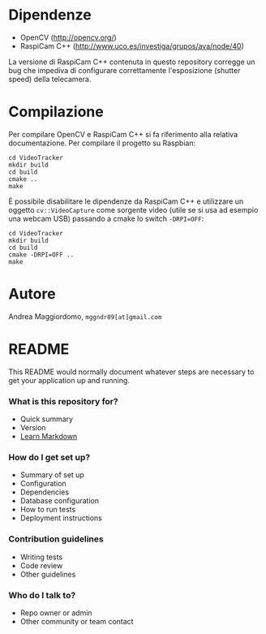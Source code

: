 Dipendenze
==========

* OpenCV (http://opencv.org/)
* RaspiCam C++ (http://www.uco.es/investiga/grupos/ava/node/40)

La versione di RaspiCam C++ contenuta in questo repository corregge un bug che impediva di configurare correttamente l'esposizione (shutter speed) della telecamera.

Compilazione
============

Per compilare OpenCV e RaspiCam C++ si fa riferimento alla relativa documentazione. Per compilare il progetto su Raspbian:

    cd VideoTracker
    mkdir build
    cd build
    cmake ..
    make

È possibile disabilitare le dipendenze da RaspiCam C++ e utilizzare un oggetto `cv::VideoCapture` come sorgente video (utile se si usa ad esempio una webcam USB) passando a cmake lo switch `-DRPI=OFF`:

    cd VideoTracker
    mkdir build
    cd build
    cmake -DRPI=OFF ..
    make

Autore
======

Andrea Maggiordomo, `mggndr89[at]gmail.com`

# README #

This README would normally document whatever steps are necessary to get your application up and running.

### What is this repository for? ###

* Quick summary
* Version
* [Learn Markdown](https://bitbucket.org/tutorials/markdowndemo)

### How do I get set up? ###

* Summary of set up
* Configuration
* Dependencies
* Database configuration
* How to run tests
* Deployment instructions

### Contribution guidelines ###

* Writing tests
* Code review
* Other guidelines

### Who do I talk to? ###

* Repo owner or admin
* Other community or team contact